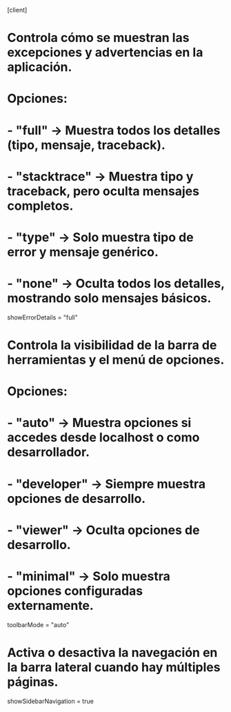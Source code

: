 [client]

# Controla cómo se muestran las excepciones y advertencias en la aplicación.
# Opciones:
# - "full"       → Muestra todos los detalles (tipo, mensaje, traceback).
# - "stacktrace" → Muestra tipo y traceback, pero oculta mensajes completos.
# - "type"       → Solo muestra tipo de error y mensaje genérico.
# - "none"       → Oculta todos los detalles, mostrando solo mensajes básicos.
showErrorDetails = "full"

# Controla la visibilidad de la barra de herramientas y el menú de opciones.
# Opciones:
# - "auto"      → Muestra opciones si accedes desde localhost o como desarrollador.
# - "developer" → Siempre muestra opciones de desarrollo.
# - "viewer"    → Oculta opciones de desarrollo.
# - "minimal"   → Solo muestra opciones configuradas externamente.
toolbarMode = "auto"

# Activa o desactiva la navegación en la barra lateral cuando hay múltiples páginas.
showSidebarNavigation = true
